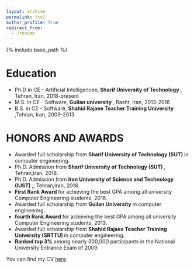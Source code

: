 ```yaml
---
layout: archive
permalink: /cv/
author_profile: true
redirect_from:
  - /resume
---
```


{% include base_path %}

Education
======
* Ph.D in CE - Artificial Intelligencee,<b> Sharif University of Technology </b>, Tehran, Iran, 2018-present
* M.S. in CE - Software, <b> Guilan university </b>, Rasht, Iran, 2013-2016
* B.S. in CE - Software, <b> Shahid Rajaee Teacher Training University </b>,Tehran, Iran, 2009-2013

HONORS AND AWARDS
======
* Awarded full scholarship from <b> Sharif University of Technology (SUT) </b> in computer engineering.
* Ph.D. Admission from <b> Sharif University of Technology (SUT) </b>, Tehran,Iran, 2018.
* Ph.D. Admission from <b> Iran University of Science and Technology (IUST) </b>,, Tehran,Iran, 2018.
* <b> First Rank Award </b> for achieving the best GPA among all university Computer Engineering students, 2016.
* Awarded full scholarship from <b> Guilan University </b> in computer engineering.
* <b> fourth Rank Award </b> for achieving the best GPA among all university Computer Engineering students, 2013.
* Awarded full scholarship from <b> Shahid Rajaee Teacher Training University (SRTTU) </b> in computer engineering.
* <b> Ranked top 3\% </b> among nearly 300,000 participants in the National University Entrance Exam of 2009.


You can find my CV [here](http://Boreshban.github.io/files/BoreshbanCV.pdf).
  
  

